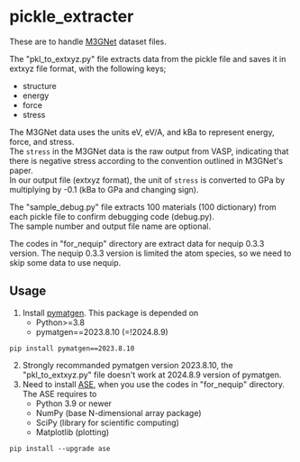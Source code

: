 # pickle_extracter  
These are to handle [M3GNet](https://figshare.com/articles/dataset/MPF_2021_2_8/19470599) dataset files.

The "pkl_to_extxyz.py" file extracts data from the pickle file and saves it in extxyz file format, with the following keys;
- structure
- energy
- force
- stress

The M3GNet data uses the units eV, eV/A, and kBa to represent energy, force, and stress.  
The `stress` in the M3GNet data is the raw output from VASP, indicating that there is negative stress according to the convention outlined in M3GNet's paper.  
In our output file (extxyz format), the unit of `stress` is converted to GPa by multiplying by -0.1 (kBa to GPa and changing sign).  

The "sample_debug.py" file extracts 100 materials (100 dictionary) from each pickle file to confirm debugging code (debug.py).  
The sample number and output file name are optional.

The codes in "for_nequip" directory are extract data for nequip 0.3.3 version.
The nequip 0.3.3 version is limited the atom species, so we need to skip some data to use nequip.

## Usage
1. Install [pymatgen]([https://pytorch.org/get-started/locally/](https://pymatgen.org/installation.html)). This package is depended on
    - Python>=3.8
    - pymatgen==2023.8.10 (=!2024.8.9)
```shell
pip install pymatgen==2023.8.10
```
2. Strongly recommanded pymatgen version 2023.8.10, the "pkl_to_extxyz.py" file doesn't work at 2024.8.9 version of pymatgen.
3. Need to install [ASE](https://wiki.fysik.dtu.dk/ase/index.html), when you use the codes in "for_nequip" directory. The ASE requires to
    - Python 3.9 or newer
    - NumPy (base N-dimensional array package)
    - SciPy (library for scientific computing)
    - Matplotlib (plotting)
```shell
pip install --upgrade ase
```
